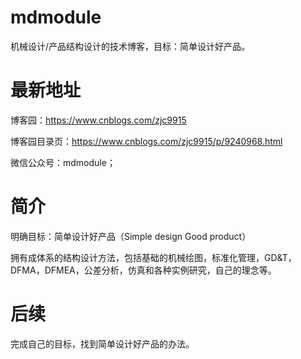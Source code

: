 # mdmodule
机械设计/产品结构设计的技术博客，目标：简单设计好产品。

# 最新地址
博客园：https://www.cnblogs.com/zjc9915

博客园目录页：https://www.cnblogs.com/zjc9915/p/9240968.html

微信公众号：mdmodule；

# 简介
明确目标：简单设计好产品（Simple design Good product）

拥有成体系的结构设计方法，包括基础的机械绘图，标准化管理，GD&T，DFMA，DFMEA，公差分析，仿真和各种实例研究，自己的理念等。

# 后续
完成自己的目标，找到简单设计好产品的办法。
